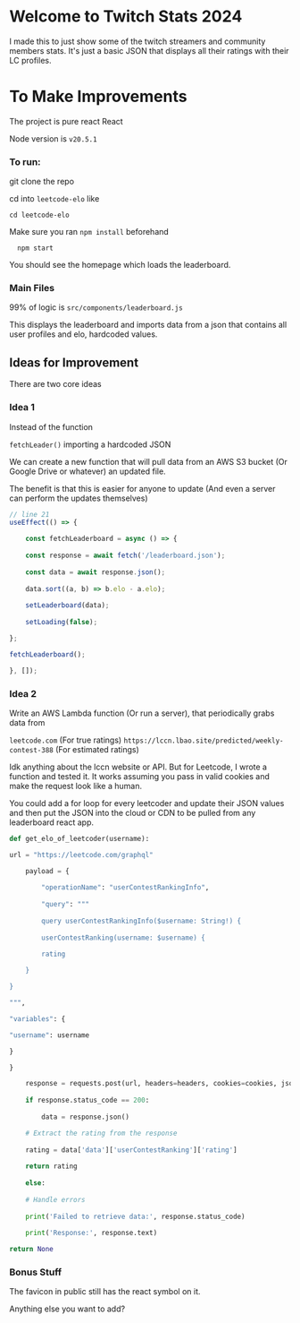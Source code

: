 # Welcome to Twitch Stats 2024

I made this to just show some of the twitch streamers and community members stats. It's just a basic JSON that displays all their ratings with their LC profiles.

# To Make Improvements

The project is pure react React

Node version is `v20.5.1`


### To run:

git clone the repo

cd into `leetcode-elo` like

```
cd leetcode-elo
```

Make sure you ran `npm install` beforehand

```
  npm start
```

You should see the homepage which loads the leaderboard.


### Main Files

99% of logic is `src/components/leaderboard.js`

This displays the leaderboard and imports data from a json that contains all user profiles and elo, hardcoded values.

## Ideas for Improvement

There are two core ideas

### Idea 1

Instead of the function

`fetchLeader()` importing a hardcoded JSON
 
 We can create a new function that will pull data from an AWS S3 bucket (Or Google Drive or whatever) an updated file. 

The benefit is that this is easier for anyone to update (And even a server can perform the updates themselves)

```Javascript
// line 21
useEffect(() => {

	const fetchLeaderboard = async () => {
	
	const response = await fetch('/leaderboard.json');
	
	const data = await response.json();
	
	data.sort((a, b) => b.elo - a.elo);
	
	setLeaderboard(data);
	
	setLoading(false);

};

fetchLeaderboard();

}, []);
```

### Idea 2

Write an AWS Lambda function (Or run a server), that periodically grabs data from 

`leetcode.com` (For true ratings)
`https://lccn.lbao.site/predicted/weekly-contest-388` (For estimated ratings)

Idk anything about the lccn website or API. But for Leetcode, I wrote a function and tested it. It works assuming you pass in valid cookies and make the request look like a human. 

You could add a for loop for every leetcoder and update their JSON values and then put the JSON into the cloud or CDN to be pulled from any leaderboard react app.

```python
def get_elo_of_leetcoder(username):

url = "https://leetcode.com/graphql"

	payload = {
	
		"operationName": "userContestRankingInfo",
		
		"query": """
		
		query userContestRankingInfo($username: String!) {
		
		userContestRanking(username: $username) {
		
		rating

	}

}

""",

"variables": {

"username": username

}

}

	response = requests.post(url, headers=headers, cookies=cookies, json=payload)
	
	if response.status_code == 200:
	
		data = response.json()

	# Extract the rating from the response
	
	rating = data['data']['userContestRanking']['rating']
	
	return rating
	
	else:
	
	# Handle errors
	
	print('Failed to retrieve data:', response.status_code)
	
	print('Response:', response.text)

return None
```


### Bonus Stuff

The favicon in public still has the react symbol on it.

Anything else you want to add?





